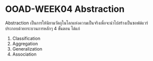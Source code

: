 # OOAD-WEEK04 Abstraction
Abstraction เป็นการให้นิยามวัตถุในโลกแห่งความเป็นจริงเพื่อจะนำไปสร้างเป็นซอฟต์แวร์ ประกอบด้วยกระบวนการหลักๆ 4 ขั้นตอน ได้แก่

1. Classification
1. Aggregation
1. Generalization
1. Association





